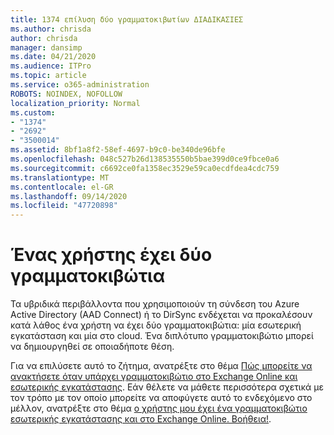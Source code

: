 ```yaml
---
title: 1374 επίλυση δύο γραμματοκιβωτίων ΔΙΑΔΙΚΑΣΙΕΣ
ms.author: chrisda
author: chrisda
manager: dansimp
ms.date: 04/21/2020
ms.audience: ITPro
ms.topic: article
ms.service: o365-administration
ROBOTS: NOINDEX, NOFOLLOW
localization_priority: Normal
ms.custom:
- "1374"
- "2692"
- "3500014"
ms.assetid: 8bf1a8f2-58ef-4697-b9c0-be340de96bfe
ms.openlocfilehash: 048c527b26d138535550b5bae399d0ce9fbce0a6
ms.sourcegitcommit: c6692ce0fa1358ec3529e59ca0ecdfdea4cdc759
ms.translationtype: MT
ms.contentlocale: el-GR
ms.lasthandoff: 09/14/2020
ms.locfileid: "47720898"
---
```

# <a name="a-user-has-two-mailboxes"></a>Ένας χρήστης έχει δύο γραμματοκιβώτια

Τα υβριδικά περιβάλλοντα που χρησιμοποιούν τη σύνδεση του Azure Active Directory (AAD Connect) ή το DirSync ενδέχεται να προκαλέσουν κατά λάθος ένα χρήστη να έχει δύο γραμματοκιβώτια: μία εσωτερική εγκατάσταση και μία στο cloud. Ένα διπλότυπο γραμματοκιβώτιο μπορεί να δημιουργηθεί σε οποιαδήποτε θέση.

Για να επιλύσετε αυτό το ζήτημα, ανατρέξτε στο θέμα [Πώς μπορείτε να ανακτήσετε όταν υπάρχει γραμματοκιβώτιο στο Exchange Online και εσωτερικής εγκατάστασης](https://docs.microsoft.com/exchange/troubleshoot/move-mailboxes/mailbox-exists-exo-onpremises). Εάν θέλετε να μάθετε περισσότερα σχετικά με τον τρόπο με τον οποίο μπορείτε να αποφύγετε αυτό το ενδεχόμενο στο μέλλον, ανατρέξτε στο θέμα [ο χρήστης μου έχει ένα γραμματοκιβώτιο εσωτερικής εγκατάστασης και στο Exchange Online. Βοήθεια!](https://techcommunity.microsoft.com/t5/Exchange-Team-Blog/My-user-has-a-mailbox-both-on-premises-and-in-Exchange-Online/ba-p/846809).
